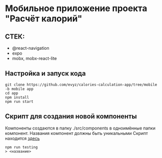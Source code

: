 # Мобильное приложение проекта "Расчёт калорий"

## СТЕК:

-   @react-navigation
-   expo
-   mobx, mobx-react-lite

## Настройка и запуск кода

```
git clone https://github.com/evyz/calories-calculation-app/tree/mobile -b mobile app
cd app
npm install
npm run start
```

## Скрипт для создания новой компоненты

Компоненты создаются в папку ./src/components в одноимённые папки компонент. Названия компонент должны быть уникальными
Скрипт находится [здесь](https://github.com/evyz/calories-calculation-app/blob/mobile/scripts/function.js)

```
npm run testing
> <название>
```
